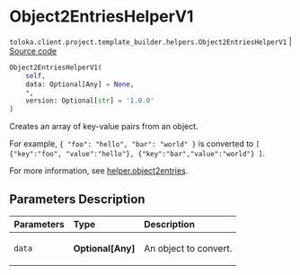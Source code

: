 # Object2EntriesHelperV1
`toloka.client.project.template_builder.helpers.Object2EntriesHelperV1` | [Source code](https://github.com/Toloka/toloka-kit/blob/v1.2.0/src/client/project/template_builder/helpers.py#L101)

```python
Object2EntriesHelperV1(
    self,
    data: Optional[Any] = None,
    *,
    version: Optional[str] = '1.0.0'
)
```

Creates an array of key-value pairs from an object.


For example,
`{ "foo": "hello", "bar": "world" }` is converted to
`[ {"key":"foo", "value":"hello"}, {"key":"bar","value":"world"} ]`.

For more information, see [helper.object2entries](https://toloka.ai/docs/template-builder/reference/helper.object2entries).

## Parameters Description

| Parameters | Type | Description |
| :----------| :----| :-----------|
`data`|**Optional\[Any\]**|<p>An object to convert.</p>
